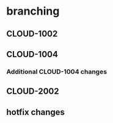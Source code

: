 # branching

## CLOUD-1002

## CLOUD-1004

### Additional CLOUD-1004 changes

## CLOUD-2002

## hotfix changes
